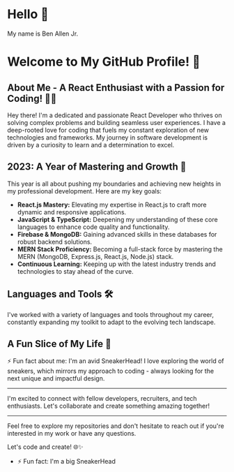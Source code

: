# Hello :wave:

My name is Ben Allen Jr.
# Welcome to My GitHub Profile! 🚀

## About Me - A React Enthusiast with a Passion for Coding! 👨‍💻

Hey there! I'm a dedicated and passionate React Developer who thrives on solving complex problems and building seamless user experiences. I have a deep-rooted love for coding that fuels my constant exploration of new technologies and frameworks. My journey in software development is driven by a curiosity to learn and a determination to excel.

## 2023: A Year of Mastering and Growth 🌟

This year is all about pushing my boundaries and achieving new heights in my professional development. Here are my key goals:

- **React.js Mastery:** Elevating my expertise in React.js to craft more dynamic and responsive applications.
- **JavaScript & TypeScript:** Deepening my understanding of these core languages to enhance code quality and functionality.
- **Firebase & MongoDB:** Gaining advanced skills in these databases for robust backend solutions.
- **MERN Stack Proficiency:** Becoming a full-stack force by mastering the MERN (MongoDB, Express.js, React.js, Node.js) stack.
- **Continuous Learning:** Keeping up with the latest industry trends and technologies to stay ahead of the curve.

## Languages and Tools 🛠️

I've worked with a variety of languages and tools throughout my career, constantly expanding my toolkit to adapt to the evolving tech landscape.

## A Fun Slice of My Life 🎨

⚡ Fun fact about me: I'm an avid SneakerHead! I love exploring the world of sneakers, which mirrors my approach to coding - always looking for the next unique and impactful design.

---

I'm excited to connect with fellow developers, recruiters, and tech enthusiasts. Let's collaborate and create something amazing together!

---

Feel free to explore my repositories and don't hesitate to reach out if you're interested in my work or have any questions.

Let's code and create! 🌐✨





- ⚡ Fun fact: I'm a big SneakerHead
